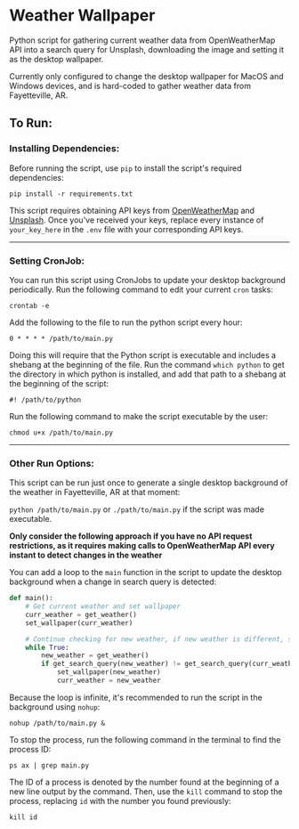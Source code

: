 # Weather Wallpaper

Python script for gathering current weather data from OpenWeatherMap API into a search query for Unsplash, downloading the image and setting it as the desktop wallpaper.<br>

Currently only configured to change the desktop wallpaper for MacOS and Windows devices, and is hard-coded to gather weather data from Fayetteville, AR.<br>

## To Run:<br>

### Installing Dependencies:<br>

Before running the script, use `pip` to install the script's required dependencies:<br>

`pip install -r requirements.txt`<br>

This script requires obtaining API keys from [OpenWeatherMap](https://openweathermap.org) and [Unsplash](https://unsplash.com/developers). Once you've received your keys, replace every instance of `your_key_here` in the `.env` file with your corresponding API keys.<br>

---

### Setting CronJob:<br>

You can run this script using CronJobs to update your desktop background periodically. Run the following command to edit your current `cron` tasks:<br>

`crontab -e`<br>

Add the following to the file to run the python script every hour:<br>

`0 * * * * /path/to/main.py`<br>

Doing this will require that the Python script is executable and includes a shebang at the beginning of the file. Run the command `which python` to get the directory in which python is installed, and add that path to a shebang at the beginning of the script:<br>

`#! /path/to/python`<br>

Run the following command to make the script executable by the user:

`chmod u+x /path/to/main.py`<br>

---

### Other Run Options:<br>

This script can be run just once to generate a single desktop background of the weather in Fayetteville, AR at that moment:<br>

`python /path/to/main.py` or `./path/to/main.py` if the script was made executable.<br>

<b>Only consider the following approach if you have no API request restrictions, as it requires making calls to OpenWeatherMap API every instant to detect changes in the weather</b><br>

You can add a loop to the `main` function in the script to update the desktop background when a change in search query is detected:<br>

```py
def main():
    # Get current weather and set wallpaper
    curr_weather = get_weather()
    set_wallpaper(curr_weather)

    # Continue checking for new weather, if new weather is different, set new wallpaper
    while True:
        new_weather = get_weather()
        if get_search_query(new_weather) != get_search_query(curr_weather):
            set_wallpaper(new_weather)
            curr_weather = new_weather
```

Because the loop is infinite, it's recommended to run the script in the background using `nohup`:<br>

`nohup /path/to/main.py &`<br>

To stop the process, run the following command in the terminal to find the process ID:<br>

`ps ax | grep main.py`<br>

The ID of a process is denoted by the number found at the beginning of a new line output by the command. Then, use the `kill` command to stop the process, replacing `id` with the number you found previously:<br>

`kill id`<br>
